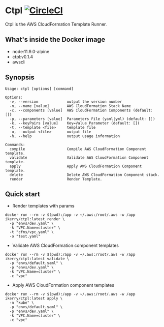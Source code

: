 # Ctpl [![CircleCI](https://circleci.com/gh/wrasdf/ctpl/tree/master.svg?style=svg)](https://circleci.com/gh/wrasdf/ctpl/tree/master)

Ctpl is the AWS CloudFormation‎ Template Runner.

## What's inside the Docker image

- node:11.9.0-alpine
- ctpl:v0.1.4
- awscli

## Synopsis

```
Usage: ctpl [options] [command]

Options:
  -v, --version             output the version number
  -n, --name [value]        AWS CloudFormation Stack Name
  -c, --components [value]  AWS CloudFormation Components (default: [])
  -p, --parameters [value]  Parameters File (yaml|yml) (default: [])
  -k, --keyPairs [value]    Key=Value Parameter (default: [])
  -t, --template <file>     template file
  -o, --output <file>       output file
  -h, --help                output usage information

Commands:
  compile                   Compile AWS CloudFormation Component template.
  validate                  Validate AWS CloudFormation Component template.
  apply                     Apply AWS CloudFormation Component template.
  delete                    Delete AWS CloudFormation Component stack.
  render                    Render Template.
```

## Quick start

- Render templates with params

```
docker run --rm -v $(pwd):/app -v ~/.aws:/root/.aws -w /app ikerry/ctpl:latest render \
  -p "envs/dev.yaml" \
  -k "VPC.Name=cluster" \
  -t "cfns/vpc.yaml" \
  -o "test.yaml"
```

- Validate AWS CloudFormation component templates

```
docker run --rm -v $(pwd):/app -v ~/.aws:/root/.aws -w /app ikerry/ctpl:latest validate \
  -p "envs/default.yaml" \
  -p "envs/dev.yaml" \
  -k "VPC.Name=cluster" \
  -c "vpc"
```

- Apply AWS CloudFormation component templates

```
docker run --rm -v $(pwd):/app -v ~/.aws:/root/.aws -w /app ikerry/ctpl:latest apply \
  -n "kube" \
  -p "envs/default.yaml" \
  -p "envs/dev.yaml" \
  -k "VPC.Name=cluster" \
  -c "vpc"
```
